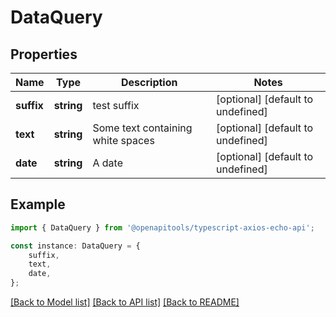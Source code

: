 # DataQuery


## Properties

Name | Type | Description | Notes
------------ | ------------- | ------------- | -------------
**suffix** | **string** | test suffix | [optional] [default to undefined]
**text** | **string** | Some text containing white spaces | [optional] [default to undefined]
**date** | **string** | A date | [optional] [default to undefined]

## Example

```typescript
import { DataQuery } from '@openapitools/typescript-axios-echo-api';

const instance: DataQuery = {
    suffix,
    text,
    date,
};
```

[[Back to Model list]](../README.md#documentation-for-models) [[Back to API list]](../README.md#documentation-for-api-endpoints) [[Back to README]](../README.md)
